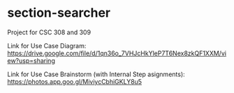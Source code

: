# section-searcher
Project for CSC 308 and 309

Link for Use Case Diagram:
https://drive.google.com/file/d/1qn36o_7VHJcHkYleP7T6Nex8zkQF1XXM/view?usp=sharing

Link for Use Case Brainstorm (with Internal Step asignments):
https://photos.app.goo.gl/MiviycCbhiGKLY8u5

